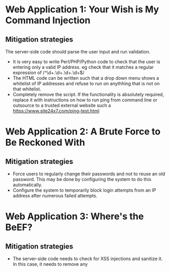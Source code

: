 # Web Application 1: Your Wish is My Command Injection

## Mitigation strategies

The server-side code should parse the user input and run validation. 
* It is very easy to write Perl/PHP/Python code to check that the user is entering only a valid IP address. eg check that it matches a regular expression of /^\d+\.\d+\.\d+\.\d+$/
* The HTML code can be written such that a drop down menu shows a whitelist of IP addresses and refuse to run on anythhing that is not on that whitelist.
* Completely remove the script. If the functionality is absolutely required, replace it with instructions on how to run ping from command line or outsource to a trusted external website such a https://www.site24x7.com/ping-test.html

# Web Application 2: A Brute Force to Be Reckoned With

## Mitigation strategies
* Force users to regularly change their passwords and not to reuse an old password. This may be done by configuring the system to do this automatically.
* Configure the system to temporarily block login attempts from an IP address after numerous failed attempts.

# Web Application 3: Where's the BeEF?

## Mitigation strategies
* The server-side code needs to check for XSS injections and sanitize it. In this case, it needs to remove any <script> tags.
* The existing messages also need to be checked and sanitized.
